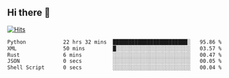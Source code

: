 ## Hi there 👋

<!--
**alihaqberdi/alihaqberdi** is a ✨ _special_ ✨ repository because its `README.md` (this file) appears on your GitHub profile.

Here are some ideas to get you started:

- 🔭 I’m currently working on ...
- 🌱 I’m currently learning ...
- 👯 I’m looking to collaborate on ...
- 🤔 I’m looking for help with ...
- 💬 Ask me about ...
- 📫 How to reach me: ...
- 😄 Pronouns: ...
- ⚡ Fun fact: ...
-->

[![Hits](https://hits.sh/github.com/alihaqberdi.svg)](https://hits.sh/github.com/alihaqberdi/)

<!--START_SECTION:waka-->

```txt
Python            22 hrs 32 mins  ████████████████████████░   95.86 %
XML               50 mins         █░░░░░░░░░░░░░░░░░░░░░░░░   03.57 %
Rust              6 mins          ░░░░░░░░░░░░░░░░░░░░░░░░░   00.47 %
JSON              0 secs          ░░░░░░░░░░░░░░░░░░░░░░░░░   00.05 %
Shell Script      0 secs          ░░░░░░░░░░░░░░░░░░░░░░░░░   00.04 %
```

<!--END_SECTION:waka-->
